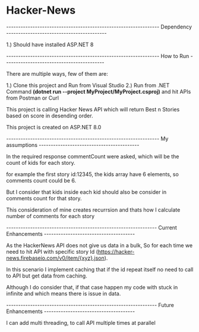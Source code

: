 # Hacker-News
---------------------------------------------------------------- Dependency  ------------------------------------------

1.) Should have installed ASP.NET 8

---------------------------------------------------------------- How to Run  ------------------------------------------

There are multiple ways, few of them are:

1.) Clone this project and Run from Visual Studio
2.) Run from .NET Command **(dotnet run --project MyProject/MyProject.csproj)** and hit APIs from Postman or Curl

This project is calling Hacker News API which will return Best n Stories based on score in desending order.

This project is created on ASP.NET 8.0 

----------------------------------------------------------------   My assumptions  ------------------------------------------

In the required response commentCount were asked, which will be the count of kids for each story.

for example the first story id:12345, the kids array have 6 elements, so comments count could be 6. 

But I consider that kids inside each kid should also be consider in comments count for that story.

This consideration of mine creates recurrsion and thats how I calculate number of comments for each story

---------------------------------------------------------------  Current Enhancements  --------------------------------------

As the HackerNews API does not give us data in a bulk, So for each time we need to hit API with specific story Id (https://hacker-news.firebaseio.com/v0/item/{xyz}.json).

In this scenario I implement caching that if the id repeat itself no need to call to API but get data from caching. 

Although I do consider that, if that case happen my code with stuck in infinite and which means there is issue in data.


---------------------------------------------------------------  Future Enhancements  --------------------------------------

I can add multi threading, to call API multiple times at parallel
